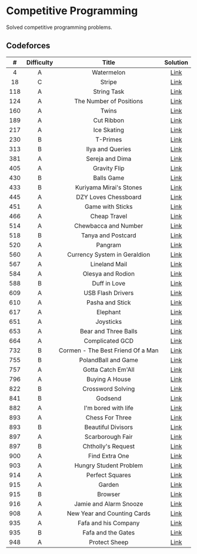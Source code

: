 # Competitive Programming

Solved competitive programming problems.

## Codeforces

| # | Difficulty | Title | Solution |
| :--: | :--: | :--: | :--: |
| 4 | A | Watermelon | [Link](codeforces/4A.py) |
| 18 | C | Stripe | [Link](codeforces/18C.py) |
| 118 | A | String Task | [Link](codeforces/118A.py) |
| 124 | A | The Number of Positions | [Link](codeforces/124A.py) |
| 160 | A | Twins | [Link](codeforces/160A.py) |
| 189 | A | Cut Ribbon | [Link](codeforces/189A.py) |
| 217 | A | Ice Skating | [Link](codeforces/217A.py) |
| 230 | B | T-Primes | [Link](codeforces/230B.py) |
| 313 | B | Ilya and Queries | [Link](codeforces/313B.py) |
| 381 | A | Sereja and Dima | [Link](codeforces/381A.py) |
| 405 | A | Gravity Flip | [Link](codeforces/405A.py) |
| 430 | B | Balls Game | [Link](codeforces/430B.py) |
| 433 | B | Kuriyama Mirai's Stones | [Link](codeforces/433B.py) |
| 445 | A | DZY Loves Chessboard | [Link](codeforces/445A.py) |
| 451 | A | Game with Sticks | [Link](codeforces/451A.py) |
| 466 | A | Cheap Travel | [Link](codeforces/466A.py) |
| 514 | A | Chewbacca and Number | [Link](codeforces/514A.py) |
| 518 | B | Tanya and Postcard | [Link](codeforces/518B.py) |
| 520 | A | Pangram | [Link](codeforces/520A.py) |
| 560 | A | Currency System in Geraldion | [Link](codeforces/560A.py) |
| 567 | A | Lineland Mail | [Link](codeforces/567A.py) |
| 584 | A | Olesya and Rodion | [Link](codeforces/584A.py) |
| 588 | B | Duff in Love | [Link](codeforces/588B.py) |
| 609 | A | USB Flash Drivers | [Link](codeforces/609A.py) |
| 610 | A | Pasha and Stick | [Link](codeforces/610A.py) |
| 617 | A | Elephant | [Link](codeforces/617A.py) |
| 651 | A | Joysticks | [Link](codeforces/651A.py) |
| 653 | A | Bear and Three Balls | [Link](codeforces/653A.py) |
| 664 | A | Complicated GCD | [Link](codeforces/664A.py) |
| 732 | B | Cormen - The Best Friend Of a Man | [Link](codeforces/732B.py) |
| 755 | B | PolandBall and Game | [Link](codeforces/755B.py) |
| 757 | A | Gotta Catch Em'All | [Link](codeforces/757A.py) |
| 796 | A | Buying A House | [Link](codeforces/796A.py) |
| 822 | B | Crossword Solving | [Link](codeforces/822B.py) |
| 841 | B | Godsend | [Link](codeforces/841B.py) |
| 882 | A | I'm bored with life | [Link](codeforces/882A.py) |
| 893 | A | Chess For Three | [Link](codeforces/893A.py) |
| 893 | B | Beautiful Divisors | [Link](codeforces/893B.py) |
| 897 | A | Scarborough Fair | [Link](codeforces/897A.py) |
| 897 | B | Chtholly's Request | [Link](codeforces/897B.py) |
| 900 | A | Find Extra One | [Link](codeforces/900A.py) |
| 903 | A | Hungry Student Problem | [Link](codeforces/903A.py) |
| 914 | A | Perfect Squares | [Link](codeforces/914A.py) |
| 915 | A | Garden | [Link](codeforces/915A.py) |
| 915 | B | Browser | [Link](codeforces/915B.py) |
| 916 | A | Jamie and Alarm Snooze | [Link](codeforces/916A.py) |
| 908 | A | New Year and Counting Cards | [Link](codeforces/908A.py) |
| 935 | A | Fafa and his Company | [Link](codeforces/935A.py) |
| 935 | B | Fafa and the Gates | [Link](codeforces/935B.py) |
| 948 | A | Protect Sheep | [Link](codeforces/948A.py) |